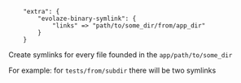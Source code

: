 ```
    "extra": {
        "evolaze-binary-symlink": {
            "links" => "path/to/some_dir/from/app_dir"
        }
    }

```

Create symlinks for every file founded in the `app/path/to/some_dir`

For example: for `tests/from/subdir` there will be two symlinks 
